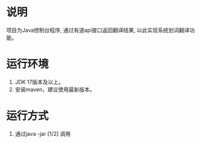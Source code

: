 # 说明
项目为Java控制台程序, 通过有道api接口返回翻译结果, 以此实现系统划词翻译功能。

# 运行环境
1. JDK 17版本及以上。  
2. 安装maven，建议使用最新版本。  

# 运行方式
1. 通过java -jar <queryText> [1/2] 调用